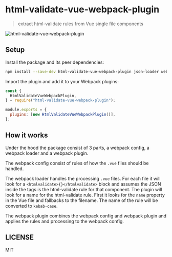 # html-validate-vue-webpack-plugin

> extract html-validate rules from Vue single file components

![html-validate-vue-webpack-plugin](https://github.com/anthonkendel/html-validate-vue-webpack-plugin/workflows/html-validate-vue-webpack-plugin/badge.svg)

## Setup

Install the package and its peer dependencies:

```bash
npm install --save-dev html-validate-vue-webpack-plugin json-loader webpack
```

Import the plugin and add it to your Webpack plugins:

```js
const {
  HtmlValidateVueWebpackPlugin,
} = require("html-validate-vue-webpack-plugin");

module.exports = {
  plugins: [new HtmlValidateVueWebpackPlugin()],
};
```

## How it works

Under the hood the package consist of 3 parts, a webpack config, a webpack loader and a webpack plugin.

The webpack config consist of rules of how the `.vue` files should be handled.

The webpack loader handles the processing `.vue` files. For each file it will look for a `<htmlvalidate>{}</htmlvalidate>` block and assumes the JSON inside the tags is the html-validate rule for that component. The plugin will look for a name for the html-validate rule. First it looks for the `name` property in the Vue file and fallbacks to the filename. The name of the rule will be converted to `kebab-case`.

The webpack plugin combines the webpack config and webpack plugin and applies the rules and processing to the webpack config.

## LICENSE

MIT
